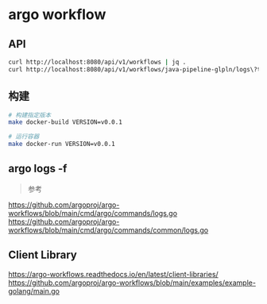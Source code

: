 # argo workflow 

## API

```bash
curl http://localhost:8080/api/v1/workflows | jq .
curl http://localhost:8080/api/v1/workflows/java-pipeline-glpln/logs\?tail_lines\=100

```

## 构建

```bash
# 构建指定版本
make docker-build VERSION=v0.0.1

# 运行容器
make docker-run VERSION=v0.0.1
```




## argo logs -f <workflowName>

> 参考

https://github.com/argoproj/argo-workflows/blob/main/cmd/argo/commands/logs.go
https://github.com/argoproj/argo-workflows/blob/main/cmd/argo/commands/common/logs.go

## Client Library

https://argo-workflows.readthedocs.io/en/latest/client-libraries/
https://github.com/argoproj/argo-workflows/blob/main/examples/example-golang/main.go